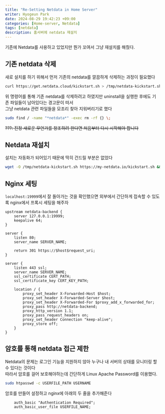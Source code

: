 ```yaml
---
title: "Re-Setting Netdata in Home Server"
writer: Hyogeun Park
date: 2024-08-29 19:42:23 +09:00
categories: [Home-server, Netdata]
tags: [netdata]
description: 홈서버에 netdata 재설치
---
```


기존에 Netdata를 사용하고 있었지만 뭔가 꼬여서 그냥 재설치를 해줬다.

## 기존 netdata 삭제
새로 설치를 하기 위해서 먼저 기존의 netdata를 깔끔하게 삭제하는 과정이 필요했다  
```zsh
curl https://get.netdata.cloud/kickstart.sh > /tmp/netdata-kickstart.sh && sh /tmp/netdata-kickstart.sh --uninstall
```

위 명령어를 통해 기존 netdata를 삭제하려고 하였지만 uninstall을 실행한 후에도 기존 파일들이 남아있다는 경고문이 떠서  
그냥 netdata 관련 파일들을 모조리 찾아 지워버리기로 했다  
```zsh
sudo find / -name "*netdata*" -exec rm -rf {} \;
```
~~???: 진정 새로운 무언가를 창조하려 한다면 처음부터 다시 시작해야 합니다~~

## Netdata 재설치
설치는 자동화가 되어있기 때문에 딱히 건드릴 부분은 없었다
```zsh
wget -O /tmp/netdata-kickstart.sh https://my-netdata.io/kickstart.sh && sh /tmp/netdata-kickstart.sh
```

## Nginx 세팅
`localhost:19999`에서 잘 돌아가는 것을 확인했으면 외부에서 간단하게 접속할 수 있도록 nginx에서 프록시 세팅을 해주자
```
upstream netdata-backend {
    server 127.0.0.1:19999;
    keepalive 64;
}

server {
    listen 80;
    server_name SERVER_NAME;

    return 301 https://$host$request_uri;
}

server {
    listen 443 ssl;
    server_name SERVER_NAME;
    ssl_certificate CERT_PATH;
    ssl_certificate_key CERT_KEY_PATH;

    location / {
        proxy_set_header X-Forwarded-Host $host;
        proxy_set_header X-Forwarded-Server $host;
        proxy_set_header X-Forwarded-For $proxy_add_x_forwarded_for;
        proxy_pass http://netdata-backend;
        proxy_http_version 1.1;
        proxy_pass_request_headers on;
        proxy_set_header Connection "keep-alive";
        proxy_store off;
    }
}
```

## 암호를 통해 netdata 접근 제한
Netdata의 문제는 로그인 기능을 지원하지 않아 누구나 내 서버의 상태를 모니터링 할 수 있다는 것이다  
따라서 암호를 걸어 보호해야하는데 간단하게 Linux Apache Password를 이용했다.
```zsh
sudo htpasswd -c USERFILE_PATH USERNAME
```
암호를 만들어 설정하고 nginx에 아래의 두 줄을 추가해준다
```
    auth_basic "Authentication Required";
    auth_basic_user_file USERFILE_NAME;
```

